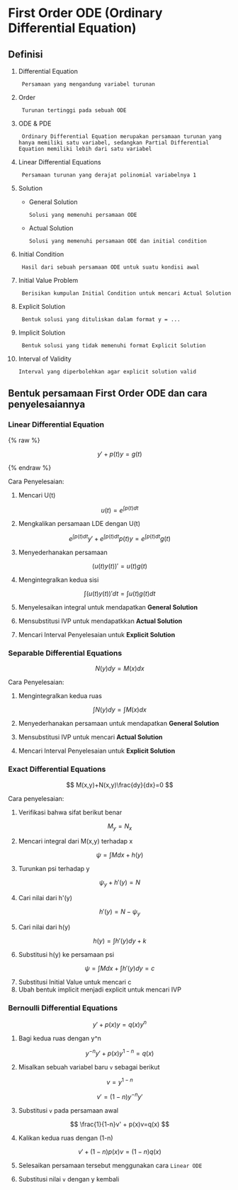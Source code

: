 # First Order ODE (Ordinary Differential Equation)

## Definisi

1. Differential Equation

        Persamaan yang mengandung variabel turunan

2. Order

        Turunan tertinggi pada sebuah ODE

3. ODE & PDE

        Ordinary Differential Equation merupakan persamaan turunan yang hanya memiliki satu variabel, sedangkan Partial Differential Equation memiliki lebih dari satu variabel

4. Linear Differential Equations

        Persamaan turunan yang derajat polinomial variabelnya 1

5. Solution

   - General  Solution

        ```
        Solusi yang memenuhi persamaan ODE
        ```   

    - Actual Solution
     
        ```
        Solusi yang memenuhi persamaan ODE dan initial condition
        ```

6. Initial Condition

        Hasil dari sebuah persamaan ODE untuk suatu kondisi awal

7. Initial Value Problem

        Berisikan kumpulan Initial Condition untuk mencari Actual Solution

8. Explicit Solution

        Bentuk solusi yang dituliskan dalam format y = ...

9. Implicit Solution

        Bentuk solusi yang tidak memenuhi format Explicit Solution

10. Interval of Validity

        Interval yang diperbolehkan agar explicit solution valid

## Bentuk persamaan First Order ODE dan cara penyelesaiannya


### Linear Differential Equation

{% raw %}

$$
y' + p(t)y = g(t)
$$

{% endraw %}

Cara Penyelesaian:

1. Mencari U(t)

$$
u(t)=e^{\int_{}^{}p(t)dt}
$$

2. Mengkalikan persamaan LDE dengan U(t)

$$
e^{\int_{}^{}p(t)dt} y' + e^{\int_{}^{}p(t)dt}p(t)y=e^{\int_{}^{}p(t)dt}g(t)
$$

3. Menyederhanakan persamaan

$$
(u(t)y(t))' = u(t) g(t)
$$

4. Mengintegralkan kedua sisi

$$
\int_{}^{} (u(t)y(t))'dt = \int_{}^{}u(t)g(t)dt
$$

5. Menyelesaikan integral untuk mendapatkan **General Solution**

6. Mensubstitusi IVP untuk mendapatkkan **Actual Solution**

7. Mencari Interval Penyelesaian untuk **Explicit Solution**

### Separable Differential Equations

$$
N(y) dy = M(x) dx
$$

Cara Penyelesaian:

1. Mengintegralkan kedua ruas

$$
\int N(y) dy = \int M(x)dx
$$

2. Menyederhanakan persamaan untuk mendapatkan **General Solution**

3. Mensubstitusi IVP untuk mencari **Actual Solution**

4. Mencari Interval Penyelesaian untuk **Explicit Solution**

### Exact Differential Equations

$$
M(x,y)+N(x,y)\frac{dy}{dx}=0
$$

Cara penyelesaian:

1. Verifikasi bahwa sifat berikut benar

$$
M_{y} = N_{x}
$$

2. Mencari integral dari M(x,y) terhadap x

$$
\psi =\int M dx +h(y)
$$

3. Turunkan psi terhadap y

$$
\psi_{y} + h'(y) = N
$$

4. Cari nilai dari h'(y)

$$
h'(y) = N - \psi_{y}
$$

5. Cari nilai dari h(y)

$$
h(y) = \int h'(y)dy + k
$$

6. Substitusi h(y) ke persamaan psi    

$$
\psi =\int M dx + \int h'(y)dy = c
$$

7. Substitusi Initial Value untuk mencari c
8. Ubah bentuk implicit menjadi explicit untuk mencari IVP

### Bernoulli Differential Equations

$$
y' + p(x)y = q(x)y^{n}
$$

1. Bagi kedua ruas dengan y^n

$$
y^{-n}y' + p(x)y^{1-n} = q(x)
$$

2. Misalkan sebuah variabel baru `v` sebagai berikut

$$
v = y^{1-n}
$$

$$
v' = (1-n)y^{-n}y'
$$

3. Substitusi `v` pada persamaan awal

$$
\frac{1}{1-n}v' + p(x)v=q(x)
$$

4. Kalikan kedua ruas dengan (1-n)

$$
v' + (1-n)p(x)v=(1-n)q(x)
$$

5. Selesaikan persamaan tersebut menggunakan cara `Linear ODE`

6. Substitusi nilai `v` dengan y kembali 